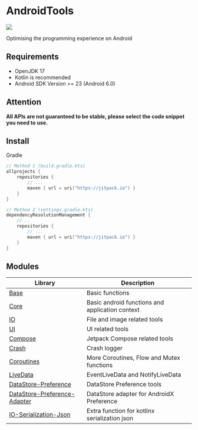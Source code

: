 # AndroidTools

[![](https://jitpack.io/v/io.github.xfy9326/atools.svg)](https://jitpack.io/#io.github.xfy9326/atools)

Optimising the programming experience on Android

## Requirements

- OpenJDK 17
- Kotlin is recommended
- Android SDK Version >= 23 (Android 6.0)

## Attention

**All APIs are not guaranteed to be stable, please select the code snippet you need to use.**

## Install

Gradle

```kotlin
// Method 1 (build.gradle.kts)
allprojects {
    repositories {
        // ...
        maven { url = uri("https://jitpack.io") }
    }
}

// Method 2 (settings.gradle.kts)
dependencyResolutionManagement {
    // ..
    repositories {
        // ...
        maven { url = uri("https://jitpack.io") }
    }
}
```

## Modules

| Library                                                                | Description                                     |
|------------------------------------------------------------------------|-------------------------------------------------|
| [Base](base/README.md)                                                 | Basic functions                                 |
| [Core](core/README.md)                                                 | Basic android functions and application context |
| [IO](io/README.md)                                                     | File and image related tools                    |
| [UI](ui/README.md)                                                     | UI related tools                                |
| [Compose](compose/README.md)                                           | Jetpack Compose related tools                   |
| [Crash](crash/README.md)                                               | Crash logger                                    |
| [Coroutines](coroutines/README.md)                                     | More Coroutines, Flow and Mutex functions       |
| [LiveData](livedata/README.md)                                         | EventLiveData and NotifyLiveData                |
| [DataStore-Preference](datastore-preference/README.md)                 | DataStore Preference tools                      |
| [DataStore-Preference-Adapter](datastore-preference-adapter/README.md) | DataStore adapter for AndroidX Preference       |
| [IO-Serialization-Json](io-serialization-json/README.md)               | Extra function for kotlinx serialization json   |
